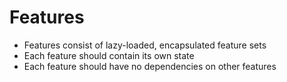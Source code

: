 # Features

* Features consist of lazy-loaded, encapsulated feature sets
* Each feature should contain its own state
* Each feature should have no dependencies on other features
